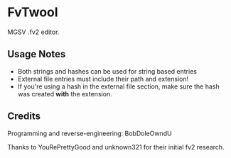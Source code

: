 # FvTwool
MGSV .fv2 editor.

## Usage Notes
* Both strings and hashes can be used for string based entries
* External file entries must include their path and extension!
* If you're using a hash in the external file section, make sure the hash was created **with** the extension.

## Credits
Programming and reverse-engineering: BobDoleOwndU

Thanks to YouRePrettyGood and unknown321 for their initial fv2 research.

